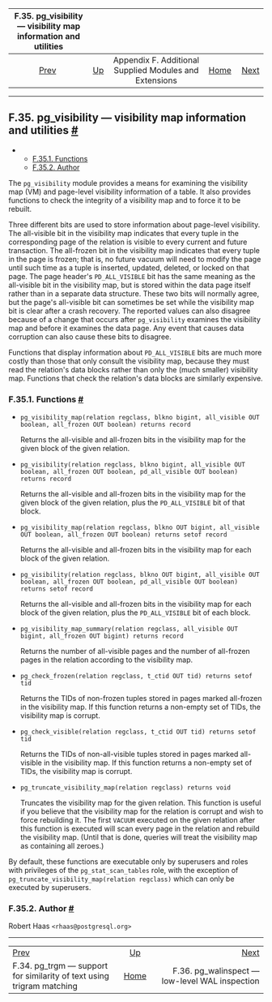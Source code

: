 <!--?xml version="1.0" encoding="UTF-8" standalone="no"?-->

|                   F.35. pg\_visibility — visibility map information and utilities                   |                                                                             |                                                        |                                                       |                                                                             |
| :-------------------------------------------------------------------------------------------------: | :-------------------------------------------------------------------------- | :----------------------------------------------------: | ----------------------------------------------------: | --------------------------------------------------------------------------: |
| [Prev](pgtrgm.html "F.34. pg_trgm —&#xA;   support for similarity of text using trigram matching")  | [Up](contrib.html "Appendix F. Additional Supplied Modules and Extensions") | Appendix F. Additional Supplied Modules and Extensions | [Home](index.html "PostgreSQL 17devel Documentation") |  [Next](pgwalinspect.html "F.36. pg_walinspect — low-level WAL inspection") |

***

## F.35. pg\_visibility — visibility map information and utilities [#](#PGVISIBILITY)

*   *   [F.35.1. Functions](pgvisibility.html#PGVISIBILITY-FUNCS)
    *   [F.35.2. Author](pgvisibility.html#PGVISIBILITY-AUTHOR)



The `pg_visibility` module provides a means for examining the visibility map (VM) and page-level visibility information of a table. It also provides functions to check the integrity of a visibility map and to force it to be rebuilt.

Three different bits are used to store information about page-level visibility. The all-visible bit in the visibility map indicates that every tuple in the corresponding page of the relation is visible to every current and future transaction. The all-frozen bit in the visibility map indicates that every tuple in the page is frozen; that is, no future vacuum will need to modify the page until such time as a tuple is inserted, updated, deleted, or locked on that page. The page header's `PD_ALL_VISIBLE` bit has the same meaning as the all-visible bit in the visibility map, but is stored within the data page itself rather than in a separate data structure. These two bits will normally agree, but the page's all-visible bit can sometimes be set while the visibility map bit is clear after a crash recovery. The reported values can also disagree because of a change that occurs after `pg_visibility` examines the visibility map and before it examines the data page. Any event that causes data corruption can also cause these bits to disagree.

Functions that display information about `PD_ALL_VISIBLE` bits are much more costly than those that only consult the visibility map, because they must read the relation's data blocks rather than only the (much smaller) visibility map. Functions that check the relation's data blocks are similarly expensive.

### F.35.1. Functions [#](#PGVISIBILITY-FUNCS)

*   `pg_visibility_map(relation regclass, blkno bigint, all_visible OUT boolean, all_frozen OUT boolean) returns record`

    Returns the all-visible and all-frozen bits in the visibility map for the given block of the given relation.

*   `pg_visibility(relation regclass, blkno bigint, all_visible OUT boolean, all_frozen OUT boolean, pd_all_visible OUT boolean) returns record`

    Returns the all-visible and all-frozen bits in the visibility map for the given block of the given relation, plus the `PD_ALL_VISIBLE` bit of that block.

*   `pg_visibility_map(relation regclass, blkno OUT bigint, all_visible OUT boolean, all_frozen OUT boolean) returns setof record`

    Returns the all-visible and all-frozen bits in the visibility map for each block of the given relation.

*   `pg_visibility(relation regclass, blkno OUT bigint, all_visible OUT boolean, all_frozen OUT boolean, pd_all_visible OUT boolean) returns setof record`

    Returns the all-visible and all-frozen bits in the visibility map for each block of the given relation, plus the `PD_ALL_VISIBLE` bit of each block.

*   `pg_visibility_map_summary(relation regclass, all_visible OUT bigint, all_frozen OUT bigint) returns record`

    Returns the number of all-visible pages and the number of all-frozen pages in the relation according to the visibility map.

*   `pg_check_frozen(relation regclass, t_ctid OUT tid) returns setof tid`

    Returns the TIDs of non-frozen tuples stored in pages marked all-frozen in the visibility map. If this function returns a non-empty set of TIDs, the visibility map is corrupt.

*   `pg_check_visible(relation regclass, t_ctid OUT tid) returns setof tid`

    Returns the TIDs of non-all-visible tuples stored in pages marked all-visible in the visibility map. If this function returns a non-empty set of TIDs, the visibility map is corrupt.

*   `pg_truncate_visibility_map(relation regclass) returns void`

    Truncates the visibility map for the given relation. This function is useful if you believe that the visibility map for the relation is corrupt and wish to force rebuilding it. The first `VACUUM` executed on the given relation after this function is executed will scan every page in the relation and rebuild the visibility map. (Until that is done, queries will treat the visibility map as containing all zeroes.)

By default, these functions are executable only by superusers and roles with privileges of the `pg_stat_scan_tables` role, with the exception of `pg_truncate_visibility_map(relation regclass)` which can only be executed by superusers.

### F.35.2. Author [#](#PGVISIBILITY-AUTHOR)

Robert Haas `<rhaas@postgresql.org>`

***

|                                                                                                     |                                                                             |                                                                             |
| :-------------------------------------------------------------------------------------------------- | :-------------------------------------------------------------------------: | --------------------------------------------------------------------------: |
| [Prev](pgtrgm.html "F.34. pg_trgm —&#xA;   support for similarity of text using trigram matching")  | [Up](contrib.html "Appendix F. Additional Supplied Modules and Extensions") |  [Next](pgwalinspect.html "F.36. pg_walinspect — low-level WAL inspection") |
| F.34. pg\_trgm — support for similarity of text using trigram matching                              |            [Home](index.html "PostgreSQL 17devel Documentation")            |                             F.36. pg\_walinspect — low-level WAL inspection |
